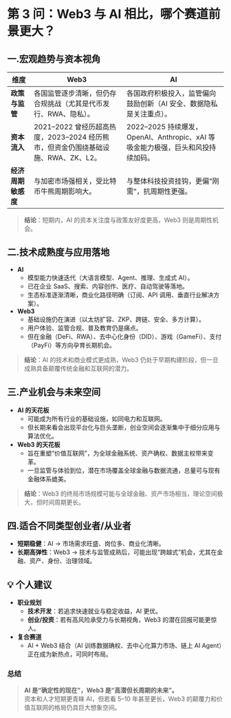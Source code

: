 # 第 3 问：Web3 与 AI 相比，哪个赛道前景更大？

## 一.宏观趋势与资本视角

| 维度 | Web3 | AI |
|------|------|----|
| **政策与监管** | 各国监管逐步清晰，但仍存合规挑战（尤其是代币发行、RWA、隐私）。 | 各国政府积极投入，监管偏向鼓励创新（AI 安全、数据隐私是关注重点）。 |
| **资本流入** | 2021–2022 曾经历超高热度，2023–2024 经历熊市，但资金仍围绕基础设施、RWA、ZK、L2。 | 2022–2025 持续爆发，OpenAI、Anthropic、xAI 等吸金能力极强，巨头和风投持续加码。 |
| **经济周期敏感度** | 与加密市场强相关，受比特币牛熊周期影响大。 | 与整体科技投资挂钩，更偏“刚需”，抗周期性更强。 |

> **结论**：短期内，AI 的资本关注度与政策友好度更高，Web3 则是周期性机会。


## 二.技术成熟度与应用落地
- **AI**  
  - 模型能力快速迭代（大语言模型、Agent、推理、生成式 AI）。  
  - 已在企业 SaaS、搜索、内容创作、医疗、自动驾驶等落地。  
  - 生态标准逐渐清晰，商业化路径明确（订阅、API 调用、垂直行业解决方案）。
- **Web3**  
  - 基础设施仍在演进（以太坊扩容、ZKP、跨链、安全、多方计算）。  
  - 用户体验、监管合规、普及教育仍是痛点。  
  - 但在金融（DeFi、RWA）、去中心化身份（DID）、游戏（GameFi）、支付（PayFi）等方向孕育长期机会。

> **结论**：AI 的技术和商业模式更成熟，Web3 仍处于早期构建阶段，但一旦成熟具备颠覆传统金融和互联网的潜力。

## 三.产业机会与未来空间
- **AI 的天花板**  
  - 可能成为所有行业的基础设施，如同电力和互联网。  
  - 但长期来看会出现平台化与巨头垄断，创业空间会逐渐集中于细分应用与算法优化。
- **Web3 的天花板**  
  - 旨在重塑“价值互联网”，为全球金融系统、资产确权、数据主权带来变革。  
  - 一旦监管与体验到位，潜在市场覆盖全球金融与数据流通，总量可与现有金融体系媲美。

> **结论**：Web3 的终局市场规模可能与全球金融、资产市场相当，理论空间极大，但时间周期更长。


## 四.适合不同类型创业者/从业者
- **短期稳健**：AI → 市场需求旺盛、岗位多、商业化清晰。  
- **长期高弹性**：Web3 → 技术与监管成熟后，可能出现“跨越式”机会，尤其在金融、资产、身份、治理领域。

## 💡 个人建议
- **职业规划**  
  - **技术开发**：若追求快速就业与稳定收益，AI 更优。  
  - **创业/投资**：若有高风险承受力与长期视角，Web3 的潜在回报可能更惊人。  
- **复合赛道**  
  - AI + Web3 结合（AI 训练数据确权、去中心化算力市场、链上 AI Agent）正在成为新热点，可同时布局。


### 总结
> **AI 是“确定性的现在”，Web3 是“高潜但长周期的未来”。**  
> 资本和人才短期更青睐 AI，但若看 5–10 年甚至更长，Web3 的颠覆力和价值互联网的格局仍具巨大想象空间。
